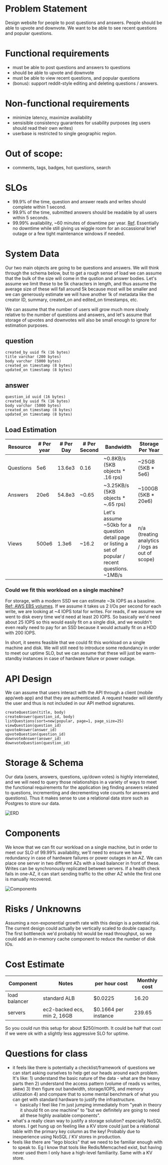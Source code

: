 # Problem Statement

Design website for people to post questions and answers. People should be able to upvote and downvote. We want to be able to see recent questions and popular questions. 

# Functional requirements

- must be able to post questions and answers to questions
- should be able to upvote and downvote
- must be able to view recent questions, and popular questions
- (bonus): support reddit-style editing and deleting questions / answers.

# Non-functional requirements

- minimize latency, maximize availability 
- sensisible consistency guarantees for usability purposes (eg users should read their own writes) 
- userbase is restricted to single geographic region. 

# Out of scope: 
- comments, tags, badges, hot questions, search

# SLOs

- 99.9% of the time, question and answer reads and writes should complete within 1 second. 
- 99.9% of the time, submitted answers should be readable by all users within 5 seconds. 
- 99.99% availability, ~60 minutes of downtime per year. [Ref](https://en.wikipedia.org/wiki/High_availability#Percentage_calculation). Essentially no downtime while still giving us wiggle room for an occassional brief outage or a few tight maintenance windows if needed. 

# System Data

Our two main objects are going to be questions and answers. We will think through the schema below, but to get a rough sense of load we can assume that the bulk of the size will come in the qustion and answer bodies. Let's assume we limit these to be 5k characters in length, and thus assume the average size of these will fall around 5k because most will be smaller and we can generously estimate we will have another 1k of metadata like the creator ID, summary, created_on and edited_on timestamps, etc. 

We can assume that the number of users will grow much more slowly relative to the number of questions and answers, and let's assume that storage of upvotes and downvotes will also be small enough to ignore for estimation purposes. 

## question

```
created_by uuid fk (16 bytes)
title varchar (200 bytes)
body varchar (5000 bytes)
created_on timestamp (8 bytes)
updated_on timestamp (8 bytes)
```

## answer
```
question_id uuid (16 bytes)
created_by uuid fk (16 bytes)
body varchar (5000 bytes)
created_on timestamp (8 bytes)
updated_on timestamp (8 bytes)
```

## Load Estimation 

|Resource|# Per year|# Per Day|# Per Second|Bandwidth|Storage Per Year|
|-------------|------------|----------|----------------|-----------------|---|
|Questions|5e6|13.6e3|0.16|~0.8KB/s (5KB objects * .16 rps)|~25GB (5KB * 5e6)|
|Answers|20e6|54.8e3|~0.65|~3.25KB/s (5KB objects * ~.65 rps)|~100GB (5KB * 20e6)|
|Views|500e6|1.3e6|~16.2|Let's assume ~50kb for a question detail page or listing a set of popular / recent questions. ~1MB/s|n/a (treating analytics / logs as out of scope)

### Could we fit this workload on a single machine?

For storage, with a modern SSD we can estimate ~3k IOPS as a baseline. [Ref: AWS EBS volumes](https://aws.amazon.com/ebs/features/). If we assume it takes us 2 I/Os per second for each write, we are looking at ~4 IOPS total for writes. For reads, if we assume we went to disk every time we'd need at least 20 IOPS. So basically we'd need about 25 IOPS so this would easily fit on a single disk, and we wouldn't even really need to pay for an SSD because it would actually fit on a HDD with 200 IOPS.

In short, it seems feasible that we could fit this workload on a single machine and disk. We will still need to introduce some redundancy in order to meet our uptime SLO, but we can assume that these will just be warm-standby instances in case of hardware failure or power outage.

# API Design 
We can assume that users interact with the API through a client (mobile app/web app) and that they are authenticated. A request header will identify the user and thus is not included in our API method signatures. 

```
createQuestion(title, body)
createAnswer(question_id, body)
listQuestions(sort=new|popular, page=1, page_size=25)
viewQuestion(question_id)
upvoteAnswer(answer_id)
upvoteQuestion(question_id)
downvoteAnswer(answer_id)
downvoteQuestion(question_id)
```

# Storage & Schema

Our data (users, answers, questions, up/down votes) is highly interrelated, and we will need to query those relationships in a variety of ways to meet the functional requirements for the application (eg finding answers related to questions, incrementing and decrementing vote counts for answers and questions). Thus it makes sense to use a relational data store such as Postgres to store our data. 

![ERD](./q-a-erd.png)

# Components

We know that we can fit our workload on a single machine, but in order to meet our SLO of 99.99% availability, we'll need to ensure we have redundancy in case of hardware failures or power outages in an AZ. We can place one server in two different AZs with a load balancer in front of these. Writes can be synchronously replicated between servers. If a health check fails in one-AZ, it can start sending traffic to the other AZ while the first one is manually recovered. 

![Components](./q-a-components.png)

# Risks / Unknowns

Assuming a non-exponential growth rate with this design is a potential risk. The current design could actually be vertically scaled to double capacity. The first bottleneck we'd probably hit would be read throughput, so we could add an in-memory cache component to reduce the number of disk IOs. 

# Cost Estimate

|Component|Notes|per hour cost|Monthly cost|
|---|---|---|---|
|load balancer|standard ALB|$0.0225|16.20|
|servers|ec2-backed ecs, min 2, 16GB|$0.1664 per instance|239.65|

So you could run this setup for about $250/month. It could be half that cost if we were ok with a slightly less aggressive SLO for uptime.

# Questions for class

- it feels like there is potentially a checklist/framework of questions we can start asking ourselves to help get our heads around each problem. It's like: 1) understand the basic nature of the data - what are the heavy parts then 2) understand the access pattern (volume of reads vs writes, skew) 3) then figure out bandwidth, storage/IOPS, and memory utilization 4) and compare that to some mental benchmark of what you can get with standard hardware to justify the infrastructure. 
  - basically I feel like I'm just jumping immediately from "yeah in theory it should fit on one machine" to "but we definitely are going to need all these highly available components". 
- what's a really clean way to justify a storage solution? especially NoSQL stores. I get hung up on feeling like a KV store could just be a relational table with the primary key column as the key! Probably due to inexperience using NoSQL / KV stores in production.
- feels like there are "lego blocks" that we need to be familiar enough with to speak to. Eg I know that tools like Redis/Memcached exist, but having never used them I only have a high-level familiarity. Same with a KV store. 